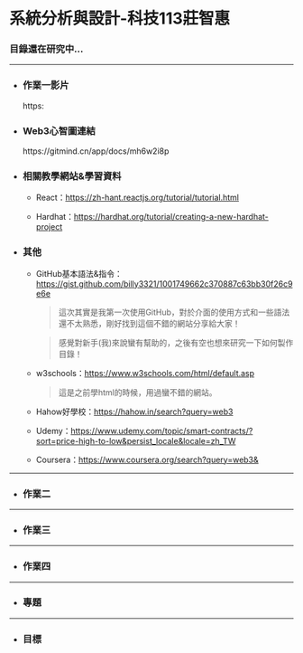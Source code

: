 # 系統分析與設計-科技113莊智惠
<!DOCTYPE html>
<html>
<body>
  
### 目錄還在研究中...


---
* <h3>作業一影片</h3>
  https:
  
* <h3>Web3心智圖連結</h3>
  https://gitmind.cn/app/docs/mh6w2i8p
  
* <h3>相關教學網站&學習資料</h3>
  
  - React：https://zh-hant.reactjs.org/tutorial/tutorial.html
  
  - Hardhat：https://hardhat.org/tutorial/creating-a-new-hardhat-project
  
* <h3>其他</h3>

  - GitHub基本語法&指令：https://gist.github.com/billy3321/1001749662c370887c63bb30f26c9e6e
    
    > 這次其實是我第一次使用GitHub，對於介面的使用方式和一些語法還不太熟悉，剛好找到這個不錯的網站分享給大家！
    
    > 感覺對新手(我)來說蠻有幫助的，之後有空也想來研究一下如何製作目錄！
  
  - w3schools：https://www.w3schools.com/html/default.asp
    
    > 這是之前學html的時候，用過蠻不錯的網站。
  
  - Hahow好學校：https://hahow.in/search?query=web3
  
  - Udemy：https://www.udemy.com/topic/smart-contracts/?sort=price-high-to-low&persist_locale&locale=zh_TW
  
  - Coursera：https://www.coursera.org/search?query=web3&
    
---
* <h3>作業二</h3>

---
* <h3>作業三</h3>

---
* <h3>作業四</h3>

---  
* <h3>專題</h3>

---  
* <h3>目標</h3>

  
</body>
</html>
